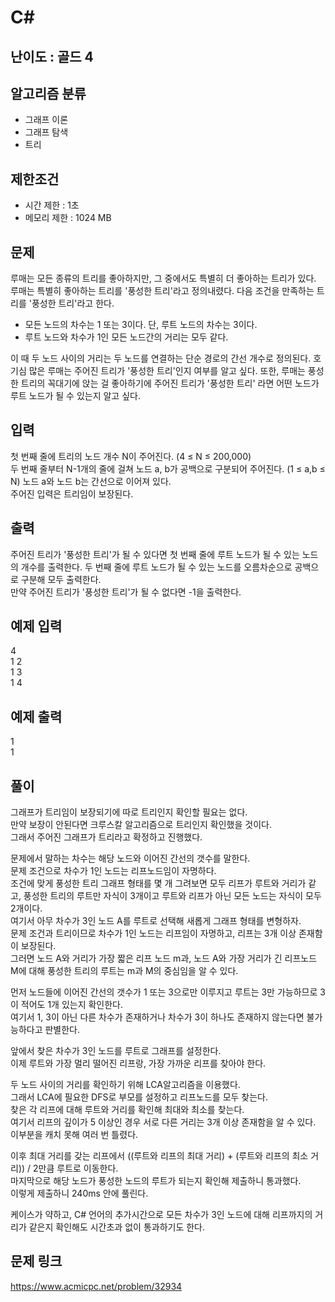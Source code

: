 # C#

## 난이도 : 골드 4

## 알고리즘 분류
  - 그래프 이론
  - 그래프 탐색
  - 트리

## 제한조건
  - 시간 제한 : 1초
  - 메모리 제한 : 1024 MB

## 문제
루매는 모든 종류의 트리를 좋아하지만, 그 중에서도 특별히 더 좋아하는 트리가 있다. 루매는 특별히 좋아하는 트리를 '풍성한 트리'라고 정의내렸다. 다음 조건을 만족하는 트리를 '풍성한 트리'라고 한다.<br/>

  - 모든 노드의 차수는 1 또는 3이다. 단, 루트 노드의 차수는 3이다.
  - 루트 노드와 차수가 1인 모든 노드간의 거리는 모두 같다.

이 때 두 노드 사이의 거리는 두 노드를 연결하는 단순 경로의 간선 개수로 정의된다. 호기심 많은 루매는 주어진 트리가 '풍성한 트리'인지 여부를 알고 싶다. 또한, 루매는 풍성한 트리의 꼭대기에 앉는 걸 좋아하기에 주어진 트리가 '풍성한 트리' 라면 어떤 노드가 루트 노드가 될 수 있는지 알고 싶다.<br/>


## 입력
첫 번째 줄에 트리의 노드 개수 N이 주어진다. (4 ≤ N ≤ 200,000)<br/>
두 번째 줄부터 N-1개의 줄에 걸쳐 노드 a, b가 공백으로 구분되어 주어진다. (1 ≤ a,b ≤ N) 노드 a와 노드 b는 간선으로 이어져 있다.<br/>
주어진 입력은 트리임이 보장된다.<br/>


## 출력
주어진 트리가 '풍성한 트리'가 될 수 있다면 첫 번째 줄에 루트 노드가 될 수 있는 노드의 개수를 출력한다. 두 번째 줄에 루트 노드가 될 수 있는 노드를 오름차순으로 공백으로 구분해 모두 출력한다.<br/>
만약 주어진 트리가 '풍성한 트리'가 될 수 없다면 -1을 출력한다.<br/>


## 예제 입력
4<br/>
1 2<br/>
1 3<br/>
1 4<br/>


## 예제 출력
1<br/>
1<br/>


## 풀이
그래프가 트리임이 보장되기에 따로 트리인지 확인할 필요는 없다.<br/>
만약 보장이 안된다면 크루스칼 알고리즘으로 트리인지 확인했을 것이다.<br/>
그래서 주어진 그래프가 트리라고 확정하고 진행했다.<br/>


문제에서 말하는 차수는 해당 노드와 이어진 간선의 갯수를 말한다.<br/>
문제 조건으로 차수가 1인 노드는 리프노드임이 자명하다.<br/>
조건에 맞게 풍성한 트리 그래프 형태를 몇 개 그려보면 모두 리프가 루트와 거리가 같고, 풍성한 트리의 루트만 자식이 3개이고 루트와 리프가 아닌 모든 노드는 자식이 모두 2개이다.<br/>
여기서 아무 차수가 3인 노드 A를 루트로 선택해 새롭게 그래프 형태를 변형하자.<br/>
문제 조건과 트리이므로 차수가 1인 노드는 리프임이 자명하고, 리프는 3개 이상 존재함이 보장된다.<br/>
그러면 노드 A와 거리가 가장 짧은 리프 노드 m과, 노드 A와 가장 거리가 긴 리프노드 M에 대해 풍성한 트리의 루트는 m과 M의 중심임을 알 수 있다.<br/>


먼저 노드들에 이어진 간선의 갯수가 1 또는 3으로만 이루지고 루트는 3만 가능하므로 3이 적어도 1개 있는지 확인한다.<br/>
여기서 1, 3이 아닌 다른 차수가 존재하거나 차수가 3이 하나도 존재하지 않는다면 불가능하다고 판별한다.<br/>


앞에서 찾은 차수가 3인 노드를 루트로 그래프를 설정한다.<br/>
이제 루트와 가장 멀리 떨어진 리프랑, 가장 가까운 리프를 찾아야 한다.<br/>


두 노드 사이의 거리를 확인하기 위해 LCA알고리즘을 이용했다.<br/>
그래서 LCA에 필요한 DFS로 부모를 설정하고 리프노드를 모두 찾는다.<br/>
찾은 각 리프에 대해 루트와 거리를 확인해 최대와 최소를 찾는다.<br/>
여기서 리프의 깊이가 5 이상인 경우 서로 다른 거리는 3개 이상 존재함을 알 수 있다. 이부분을 캐치 못해 여러 번 틀렸다.<br/>


이후 최대 거리를 갖는 리프에서 ((루트와 리프의 최대 거리) + (루트와 리프의 최소 거리)) / 2만큼 루트로 이동한다.<br/>
마지막으로 해당 노드가 풍성한 노드의 루트가 되는지 확인해 제출하니 통과했다.<br/>
이렇게 제출하니 240ms 안에 풀린다.<br/>


케이스가 약하고, C# 언어의 추가시간으로 모든 차수가 3인 노드에 대해 리프까지의 거리가 같은지 확인해도 시간초과 없이 통과하기도 한다.<br/>


## 문제 링크
https://www.acmicpc.net/problem/32934